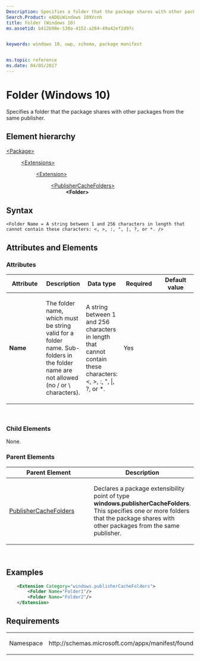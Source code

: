 ```yaml
---
Description: Specifies a folder that the package shares with other packages from the same publisher.
Search.Product: eADQiWindows 10XVcnh
title: Folder (Windows 10)
ms.assetid: b412b98e-130a-4152-a264-49a42ef2d97c


keywords: windows 10, uwp, schema, package manifest


ms.topic: reference
ms.date: 04/05/2017
---
```


# Folder (Windows 10)


Specifies a folder that the package shares with other packages from the same publisher.

## Element hierarchy

<dl>
<dt><a href="element-package.md">&lt;Package&gt;</a></dt>
<dd>
<dl>
<dt><a href="element-extensions.md">&lt;Extensions&gt;</a></dt>
<dd>
<dl>
<dt><a href="element-extension.md">&lt;Extension&gt;</a></dt>
<dd>
<dl>
<dt><a href="element-publishercachefolders.md">&lt;PublisherCacheFolders&gt;</a></dt>
<dd><b>&lt;Folder&gt;</b></dd>
</dl>
</dd>
</dl>
</dd>
</dl>
</dd>
</dl>

## Syntax

``` syntax
<Folder Name = A string between 1 and 256 characters in length that cannot contain these characters: <, >, :, ", |, ?, or *. />
```

## Attributes and Elements


### Attributes

<table>
<colgroup>
<col width="20%" />
<col width="20%" />
<col width="20%" />
<col width="20%" />
<col width="20%" />
</colgroup>
<thead>
<tr class="header">
<th>Attribute</th>
<th>Description</th>
<th>Data type</th>
<th>Required</th>
<th>Default value</th>
</tr>
</thead>
<tbody>
<tr class="odd">
<td><strong>Name</strong></td>
<td><p>The folder name, which must be string valid for a folder name. Sub-folders in the folder name are not allowed (no / or \ characters).</p></td>
<td>A string between 1 and 256 characters in length that cannot contain these characters: &lt;, &gt;, :, &quot;, |, ?, or *.</td>
<td>Yes</td>
<td></td>
</tr>
</tbody>
</table>

 

### Child Elements

None.

### Parent Elements

<table>
<colgroup>
<col width="50%" />
<col width="50%" />
</colgroup>
<thead>
<tr class="header">
<th>Parent Element</th>
<th>Description</th>
</tr>
</thead>
<tbody>
<tr class="odd">
<td><a href="element-publishercachefolders.md">PublisherCacheFolders</a> </td>
<td><p>Declares a package extensibility point of type <strong>windows.publisherCacheFolders</strong>. This specifies one or more folders that the package shares with other packages from the same publisher.</p></td>
</tr>
</tbody>
</table>

 

## Examples

```XML
    <Extension Category="windows.publisherCacheFolders">
        <Folder Name="Folder1"/>
        <Folder Name="Folder2"/>
    </Extension>
```

## Requirements

<table>
<colgroup>
<col width="50%" />
<col width="50%" />
</colgroup>
<tbody>
<tr class="odd">
<td><p>Namespace</p></td>
<td><p>http://schemas.microsoft.com/appx/manifest/foundation/windows10</p></td>
</tr>
</tbody>
</table>

 

 




